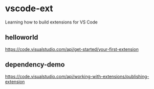 # vscode-ext
Learning how to build extensions for VS Code


## helloworld
https://code.visualstudio.com/api/get-started/your-first-extension

## dependency-demo
https://code.visualstudio.com/api/working-with-extensions/publishing-extension
